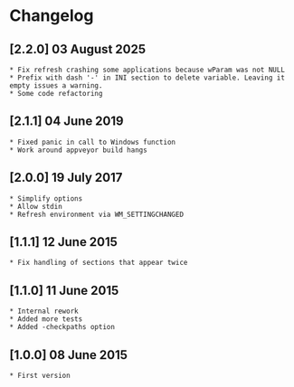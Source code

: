 # Changelog

## [2.2.0] 03 August 2025

    * Fix refresh crashing some applications because wParam was not NULL
    * Prefix with dash '-' in INI section to delete variable. Leaving it empty issues a warning.
    * Some code refactoring

## [2.1.1] 04 June 2019

    * Fixed panic in call to Windows function
    * Work around appveyor build hangs

## [2.0.0] 19 July 2017

    * Simplify options
    * Allow stdin
    * Refresh environment via WM_SETTINGCHANGED

## [1.1.1] 12 June 2015

    * Fix handling of sections that appear twice

## [1.1.0] 11 June 2015

    * Internal rework
    * Added more tests
    * Added -checkpaths option

## [1.0.0] 08 June 2015

    * First version
